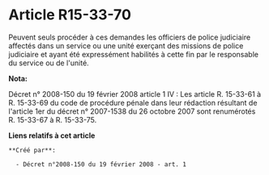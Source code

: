 # Article R15-33-70

Peuvent seuls procéder à ces demandes les officiers de police judiciaire affectés dans un service ou une unité exerçant des
missions de police judiciaire et ayant été expressément habilités à cette fin par le responsable du service ou de l'unité.

**Nota:**

Décret n° 2008-150 du 19 février 2008 article 1 IV : Les article R. 15-33-61 à R. 15-33-69 du code de procédure pénale dans
leur rédaction résultant de l'article 1er du décret n° 2007-1538 du 26 octobre 2007 sont renumérotés R. 15-33-67 à R.
15-33-75.

**Liens relatifs à cet article**

	**Créé par**:

	  - Décret n°2008-150 du 19 février 2008 - art. 1
